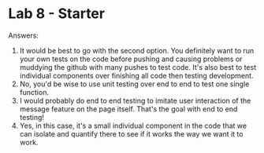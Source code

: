 # Lab 8 - Starter

Answers:
1. It would be best to go with the second option. You definitely want to run your own tests on the code before pushing and causing problems or muddying the github with many pushes to test code. It's also best to test individual components over finishing all code then testing development.
2. No, you'd be wise to use unit testing over end to end to test one single function.
3. I would probably do end to end testing to imitate user interaction of the message feature on the page itself. That's the goal with end to end testing!
4. Yes, in this case, it's a small individual component in the code that we can isolate and quantify there to see if it works the way we want it to work.
